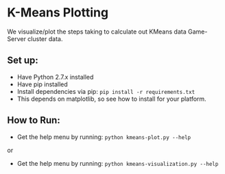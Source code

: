 # K-Means Plotting

We visualize/plot the steps taking to calculate out KMeans data 
Game-Server cluster data.

## Set up:

* Have Python 2.7.x installed
* Have pip installed
* Install dependencies via pip: `pip install -r requirements.txt`
* This depends on matplotlib, so see how to install for your platform.

## How to Run:

* Get the help menu by running: `python kmeans-plot.py --help`

or 

* Get the help menu by running: `python kmeans-visualization.py --help`